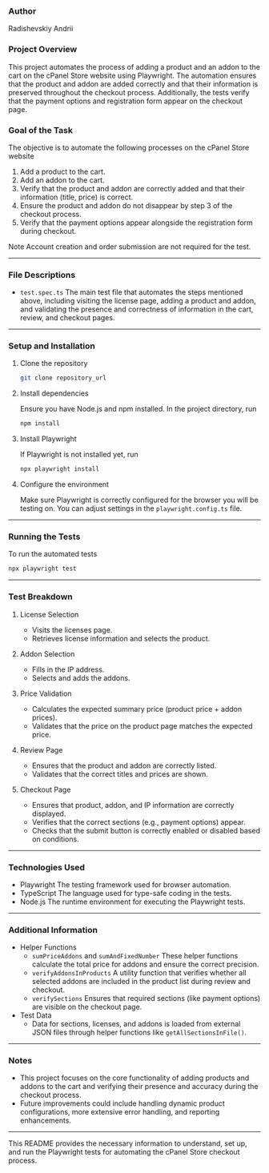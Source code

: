 ### Author

Radishevskiy Andrii

### Project Overview

This project automates the process of adding a product and an addon to the cart on the cPanel Store website using Playwright.
The automation ensures that the product and addon are added correctly and that their information is preserved throughout the checkout
process. Additionally, the tests verify that the payment options and registration form appear on the checkout page.

### Goal of the Task

The objective is to automate the following processes on the cPanel Store website

1. Add a product to the cart.
2. Add an addon to the cart.
3. Verify that the product and addon are correctly added and that their information (title, price) is correct.
4. Ensure the product and addon do not disappear by step 3 of the checkout process.
5. Verify that the payment options appear alongside the registration form during checkout.

Note Account creation and order submission are not required for the test.

---

### File Descriptions

- `test.spec.ts` The main test file that automates the steps mentioned above, including visiting the license page, adding a product
  and addon, and validating the presence and correctness of information in the cart, review, and checkout pages.

---

### Setup and Installation

1. Clone the repository

   ```bash
   git clone repository_url
   ```

2. Install dependencies

   Ensure you have Node.js and npm installed. In the project directory, run

   ```bash
   npm install
   ```

3. Install Playwright

   If Playwright is not installed yet, run

   ```bash
   npx playwright install
   ```

4. Configure the environment

   Make sure Playwright is correctly configured for the browser you will be testing on. You can adjust settings in
   the `playwright.config.ts` file.

---

### Running the Tests

To run the automated tests

```bash
npx playwright test
```

---

### Test Breakdown

1. License Selection

   - Visits the licenses page.
   - Retrieves license information and selects the product.

2. Addon Selection

   - Fills in the IP address.
   - Selects and adds the addons.

3. Price Validation

   - Calculates the expected summary price (product price + addon prices).
   - Validates that the price on the product page matches the expected price.

4. Review Page

   - Ensures that the product and addon are correctly listed.
   - Validates that the correct titles and prices are shown.

5. Checkout Page
   - Ensures that product, addon, and IP information are correctly displayed.
   - Verifies that the correct sections (e.g., payment options) appear.
   - Checks that the submit button is correctly enabled or disabled based on conditions.

---

### Technologies Used

- Playwright The testing framework used for browser automation.
- TypeScript The language used for type-safe coding in the tests.
- Node.js The runtime environment for executing the Playwright tests.

---

### Additional Information

- Helper Functions
  - `sumPriceAddons` and `sumAndFixedNumber` These helper functions calculate the total price for addons and ensure the correct precision.
  - `verifyAddonsInProducts` A utility function that verifies whether all selected addons are included in the product list during review and checkout.
  - `verifySections` Ensures that required sections (like payment options) are visible on the checkout page.
- Test Data
  - Data for sections, licenses, and addons is loaded from external JSON files through helper functions like `getAllSectionsInFile()`.

---

### Notes

- This project focuses on the core functionality of adding products and addons to the cart and verifying their presence and accuracy during the checkout process.
- Future improvements could include handling dynamic product configurations, more extensive error handling, and reporting enhancements.

---

This README provides the necessary information to understand, set up, and run the Playwright tests for automating the cPanel Store checkout process.
